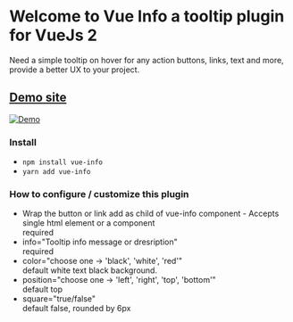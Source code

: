 # Welcome to Vue Info a tooltip plugin for VueJs 2

Need a simple tooltip on hover for any action buttons, links, text and more, provide a better UX to your project.

## [Demo site](https://vue-info.netlify.app/)

[![Demo](https://vue-info.netlify.app/demo.png)](https://vue-info.netlify.app/)

### Install

-   `npm install vue-info`
-   `yarn add vue-info`

### How to configure / customize this plugin

-   Wrap the button or link add as child of vue-info component - Accepts single html element or a component  
    required
-   info="Tooltip info message or dresription"  
    required
-   color="choose one -> 'black', 'white', 'red'"  
    default white text black background.
-   position="choose one -> 'left', 'right', 'top', 'bottom'"  
    default top
-   square="true/false"  
    default false, rounded by 6px
